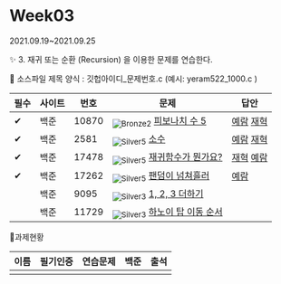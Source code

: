 <!-- tier 리스트 S -->

[Unrated]: https://user-images.githubusercontent.com/33937365/126247607-85783912-c11a-4d50-ac36-8cc7dcb75cd2.png
[Bronze5]: https://user-images.githubusercontent.com/33937365/126247611-e362d727-17a4-4737-a232-5827e185ab7c.png
[Bronze4]: https://user-images.githubusercontent.com/33937365/126247612-89cbc675-e1d4-43a2-950b-1cb014dca697.png
[Bronze3]: https://user-images.githubusercontent.com/33937365/126247613-b8408610-7bc4-40f8-804f-a30a45ddbb68.png
[Bronze2]: https://user-images.githubusercontent.com/33937365/126247614-d85dc6ff-a520-4c00-82bd-eb593b156bd8.png
[Bronze1]: https://user-images.githubusercontent.com/33937365/126247616-04b2ab30-9891-4b7b-8cb4-38e99b97e834.png
[Silver5]: https://user-images.githubusercontent.com/33937365/126247618-38c5c905-672b-4d75-808e-8a7d45ea577d.png
[Silver4]: https://user-images.githubusercontent.com/33937365/126247620-ba2d1b96-b0aa-4b88-80c5-71569c69bbc3.png
[Silver3]: https://user-images.githubusercontent.com/33937365/126247621-1b55b7f4-3a79-4348-8a63-f00c1813853e.png
[Silver2]: https://user-images.githubusercontent.com/33937365/126247622-a83b30a9-6618-4593-b775-6f6730afd3f6.png
[Silver1]: https://user-images.githubusercontent.com/33937365/126247625-8d82f8ab-6f95-4ef8-a243-be31f548596e.png
[Gold5]: https://user-images.githubusercontent.com/33937365/126247627-2979d4d5-915a-4c4e-adb7-c171f9bafe28.png
[Gold4]: https://user-images.githubusercontent.com/33937365/126247629-b24e1e24-4579-450f-bc3c-f166361091dd.png
[Gold3]: https://user-images.githubusercontent.com/33937365/126247630-80fb15af-debc-451d-a937-6c9c6bfa693b.png
[Gold2]: https://user-images.githubusercontent.com/33937365/126247633-7112f6a6-57da-4d1d-953f-5414ba8ffc3d.png
[Gold1]: https://user-images.githubusercontent.com/33937365/126247635-42bd3af9-e129-4379-b44a-22d75de3def6.png
[Platinum5]: https://user-images.githubusercontent.com/33937365/126247636-763e3bc4-43a9-4724-8ce1-c2288aecb636.png
[Platinum4]: https://user-images.githubusercontent.com/33937365/126247637-af30d243-2771-4966-b0bb-0901b9fd4989.png
[Platinum3]: https://user-images.githubusercontent.com/33937365/126247640-cfd654db-86d8-42a9-8d1b-0f3494758330.png
[Platinum2]: https://user-images.githubusercontent.com/33937365/126247641-3e60e9a6-5116-4005-a87d-bfb59969c87a.png
[Platinum1]: https://user-images.githubusercontent.com/33937365/126247643-23bba5ac-52c4-442a-a88a-2eb8998f6446.png
[Diamond5]: https://user-images.githubusercontent.com/33937365/126247645-870445bf-25d9-45ce-9c07-a25949ffad21.png
[Diamond4]: https://user-images.githubusercontent.com/33937365/126247646-b2d7e328-c205-448d-a5bf-c6294c07edaa.png
[Diamond3]: https://user-images.githubusercontent.com/33937365/126247647-db568f94-882f-410c-bd1b-63d49c87623c.png
[Diamond2]: https://user-images.githubusercontent.com/33937365/126247648-52f92f07-0fb9-4b1d-a344-6e9b81d81044.png
[Diamond1]: https://user-images.githubusercontent.com/33937365/126247649-4d068f63-f5e1-40df-910e-dceeb2b7de99.png
[Ruby5]: https://user-images.githubusercontent.com/33937365/126247652-94013ea7-9a96-4068-b922-01535c85801d.png
[Ruby4]: https://user-images.githubusercontent.com/33937365/126247655-a10f7077-6341-416e-938c-b500b7022aca.png
[Ruby3]: https://user-images.githubusercontent.com/33937365/126247656-d0e16a36-5080-4585-a465-4e4f5302beef.png
[Ruby2]: https://user-images.githubusercontent.com/33937365/126247659-1d249660-02a2-4a95-966f-074f99df70fe.png
[Ruby1]: https://user-images.githubusercontent.com/33937365/126247660-8e0d236d-eaef-42b3-8983-28f9e6c94ff9.png
<!-- tier 리스트 E -->

# Week03

2021.09.19~2021.09.25

✨ 3. 재귀 또는 순환 (Recursion) 을 이용한 문제를 연습한다.



📌 소스파일 제목 양식 :  깃헙아이디\_문제번호.c  (예시:  yeram522_1000.c )

| 필수 | 사이트 | 번호  | 문제                                                         | 답안                                                         |
| ---- | ------ | ----- | ------------------------------------------------------------ | ------------------------------------------------------------ |
| ✔    | 백준   | 10870 | <sub>![Bronze2]</sub> [피보나치 수 5](https://www.acmicpc.net/problem/10870) | [예람](https://github.com/SDC-GS-STUDY/21-autumn-datastructure-study/blob/main/week03/Yeram522/yeram522_10870.c) [재혁](https://github.com/SDC-GS-STUDY/21-autumn-datastructure-study/blob/main/week03/limjh1/limjh1_10870_1.c) |
| ✔    | 백준   | 2581  | <sub>![Silver5]</sub>  [소수](https://www.acmicpc.net/problem/2581) | [예람](https://github.com/SDC-GS-STUDY/21-autumn-datastructure-study/blob/main/week03/Yeram522/yeram522_2581.c) [재혁](https://github.com/SDC-GS-STUDY/21-autumn-datastructure-study/blob/main/week03/limjh1/limjh1_2581.c) |
| ✔    | 백준   | 17478 | <sub>![Silver5]</sub> [재귀함수가 뭔가요?](https://www.acmicpc.net/problem/17478) | [재혁](https://github.com/SDC-GS-STUDY/21-autumn-datastructure-study/blob/main/week03/limjh1/limjh1_17478.c) [예람](https://github.com/SDC-GS-STUDY/21-autumn-datastructure-study/blob/main/week03/Yeram522/yeram522_17478.c) |
| ✔    | 백준   | 17262 | <sub>![Silver5]</sub> [팬덤이 넘쳐흘러](https://www.acmicpc.net/problem/17262) | [예람](https://github.com/SDC-GS-STUDY/21-autumn-datastructure-study/blob/main/week03/Yeram522/yeram522_17262.c) |
|      | 백준   | 9095  | <sub>![Silver3]</sub> [1, 2, 3 더하기](https://www.acmicpc.net/problem/9095) |                                                              |
|      | 백준   | 11729 | <sub>![Silver3]</sub> [하노이 탑 이동 순서](https://www.acmicpc.net/problem/11729) |                                                              |





📌과제현황

| 이름 | 필기인증 | 연습문제 | 백준 | 출석 |
| ---- | -------- | -------- | ---- | ---- |
|      |          |          |      |      |
